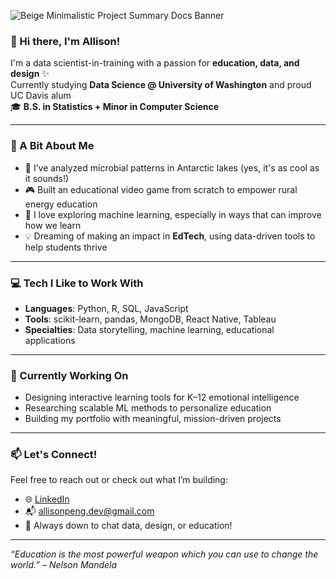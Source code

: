 ![Beige Minimalistic Project Summary Docs Banner](https://github.com/user-attachments/assets/9f502611-ebd0-4acb-94c6-676dfd014622)

### 👋 Hi there, I'm Allison!

I'm a data scientist-in-training with a passion for **education, data, and design** ✨  
Currently studying **Data Science @ University of Washington** and proud UC Davis alum  
🎓 **B.S. in Statistics + Minor in Computer Science**

---

### 🔬 A Bit About Me
- 🧊 I’ve analyzed microbial patterns in Antarctic lakes (yes, it's as cool as it sounds!)
- 🎮 Built an educational video game from scratch to empower rural energy education
- 🤖 I love exploring machine learning, especially in ways that can improve how we learn
- 💡 Dreaming of making an impact in **EdTech**, using data-driven tools to help students thrive

---

### 💻 Tech I Like to Work With
- **Languages**: Python, R, SQL, JavaScript  
- **Tools**: scikit-learn, pandas, MongoDB, React Native, Tableau  
- **Specialties**: Data storytelling, machine learning, educational applications

---

### 🌱 Currently Working On
- Designing interactive learning tools for K–12 emotional intelligence  
- Researching scalable ML methods to personalize education  
- Building my portfolio with meaningful, mission-driven projects

---

### 📫 Let's Connect!
Feel free to reach out or check out what I’m building:
- 🌐 [LinkedIn](https://www.linkedin.com/in/allison-peng/)  
- 📬 allisonpeng.dev@gmail.com  
- 🧠 Always down to chat data, design, or education!

---

_“Education is the most powerful weapon which you can use to change the world.” – Nelson Mandela_

